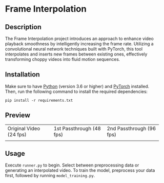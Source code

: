 # Frame Interpolation

## Description
The Frame Interpolation project introduces an approach to enhance video playback smoothness by intelligently increasing the frame rate. Utilizing a convolutional neural network techniques built with PyTorch, this tool interpolates and inserts new frames between existing ones, effectively transforming choppy videos into fluid motion sequences.

## Installation
Make sure to have [Python](https://www.python.org/downloads/) (version 3.6 or higher) and [PyTorch](https://pytorch.org/get-started/locally/) installed. Then, run the following command to install the required dependencies:

```
pip install -r requirements.txt
```

## Preview
<table>
  <tr>
    <td>Original Video (24 fps)</td>
    <td>1st Passthrough (48 fps)</td>
    <td>2nd Passthrough (96 fps)</td>
  </tr>
  <tr>
    <td><a href="https://github-production-user-asset-6210df.s3.amazonaws.com/75061722/283003319-21959c55-6a8a-4950-af87-57f0bdaf8b7d.mp4">
    </a></td>
    <td><a href="https://github-production-user-asset-6210df.s3.amazonaws.com/75061722/283004949-bcbe6477-911f-41ac-9c9e-72d92589e40e.mp4">
    </a></td>
    <td><a href="https://github-production-user-asset-6210df.s3.amazonaws.com/75061722/283005177-ce09450b-8a0f-4d44-951e-5179d16e8549.mp4">
    </a></td>
  </tr>
</table>

## Usage
Execute `runner.py` to begin. Select between preprocessing data or generating an interpolated video. To train the model, preprocess your data first, followed by running `model_training.py`.